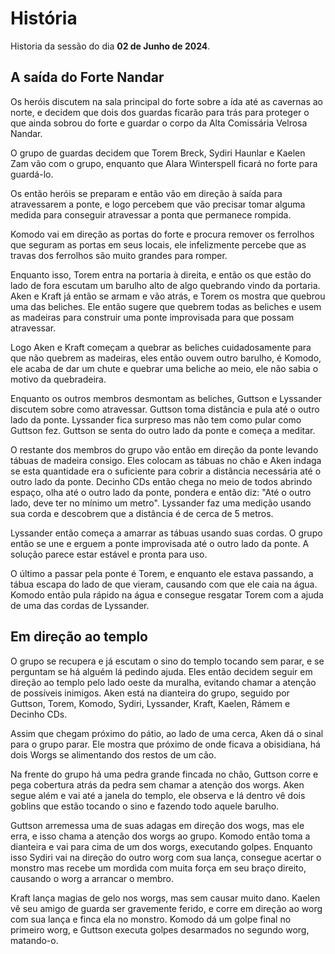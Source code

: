 # História

Historia da sessão do dia **02 de Junho de 2024**.

## A saída do Forte Nandar

Os heróis discutem na sala principal do forte sobre a ída até as cavernas ao norte, e decidem que dois dos guardas ficarão para trás para proteger o que ainda sobrou do forte e guardar o corpo da Alta Comissária Velrosa Nandar.

O grupo de guardas decidem que Torem Breck, Sydiri Haunlar e Kaelen Zam vão com o grupo, enquanto que Alara Winterspell ficará no forte para guardá-lo.

Os então heróis se preparam e então vão em direção à saída para atravessarem a ponte, e logo percebem que vão precisar tomar alguma medida para conseguir atravessar a ponta que permanece rompida.

Komodo vai em direção as portas do forte e procura remover os ferrolhos que seguram as portas em seus locais, ele infelizmente percebe que as travas dos ferrolhos são muito grandes para romper.

Enquanto isso, Torem entra na portaria à direita, e então os que estão do lado de fora escutam um barulho alto de algo quebrando vindo da portaria. Aken e Kraft já então se armam e vão atrás, e Torem os mostra que quebrou uma das beliches. Ele então sugere que quebrem todas as beliches e usem as madeiras para construir uma ponte improvisada para que possam atravessar.

Logo Aken e Kraft começam a quebrar as beliches cuidadosamente para que não quebrem as madeiras, eles então ouvem outro barulho, é Komodo, ele acaba de dar um chute e quebrar uma beliche ao meio, ele não sabia o motivo da quebradeira.

Enquanto os outros membros desmontam as beliches, Guttson e Lyssander discutem sobre como atravessar. Guttson toma distância e pula até o outro lado da ponte. Lyssander fica surpreso mas não tem como pular como Guttson fez. Guttson se senta do outro lado da ponte e começa a meditar.

O restante dos membros do grupo vão então em direção da ponte levando tábuas de madeira consigo. Eles colocam as tábuas no chão e Aken indaga se esta quantidade era o suficiente para cobrir a distância necessária até o outro lado da ponte. Decinho CDs então chega no meio de todos abrindo espaço, olha até o outro lado da ponte, pondera e então diz: "Até o outro lado, deve ter no mínimo um metro". Lyssander faz uma medição usando sua corda e descobrem que a distância é de cerca de 5 metros.

Lyssander então começa a amarrar as tábuas usando suas cordas. O grupo então se une e erguem a ponte improvisada até o outro lado da ponte. A solução parece estar estável e pronta para uso.

O último a passar pela ponte é Torem, e enquanto ele estava passando, a tábua escapa do lado de que vieram, causando com que ele caia na água. Komodo então pula rápido na água e consegue resgatar Torem com a ajuda de uma das cordas de Lyssander.

## Em direção ao templo

O grupo se recupera e já escutam o sino do templo tocando sem parar, e se perguntam se há alguém lá pedindo ajuda. Eles então decidem seguir em direção ao templo pelo lado oeste da muralha, evitando chamar a atenção de possíveis inimigos. Aken está na dianteira do grupo, seguido por Guttson, Torem, Komodo, Sydiri, Lyssander, Kraft, Kaelen, Rámem e Decinho CDs.

Assim que chegam próximo do pátio, ao lado de uma cerca, Aken dá o sinal para o grupo parar. Ele mostra que próximo de onde ficava a obisidiana, há dois Worgs se alimentando dos restos de um cão.

Na frente do grupo há uma pedra grande fincada no chão, Guttson corre e pega cobertura atrás da pedra sem chamar a atenção dos worgs. Aken segue além e vai até a janela do templo, ele observa e lá dentro vê dois goblins que estão tocando o sino e fazendo todo aquele barulho.

Guttson arremessa uma de suas adagas em direção dos wogs, mas ele erra, e isso chama a atenção dos worgs ao grupo. Komodo então toma a dianteira e vai para cima de um dos worgs, executando golpes. Enquanto isso Sydiri vai na direção do outro worg com sua lança, consegue acertar o monstro mas recebe um mordida com muita força em seu braço direito, causando o worg a arrancar o membro.

Kraft lança magias de gelo nos worgs, mas sem causar muito dano. Kaelen vê seu amigo de guarda ser gravemente ferido, e corre em direção ao worg com sua lança e finca ela no monstro. Komodo dá um golpe final no primeiro worg, e Guttson executa golpes desarmados no segundo worg, matando-o.
